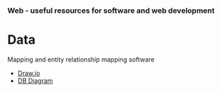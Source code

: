 ### Web - useful resources for software and web development

# Data
Mapping and entity relationship mapping software

+ [Draw.io](https://www.drawio.com/)
+ [DB Diagram](https://dbdiagram.io/home)
